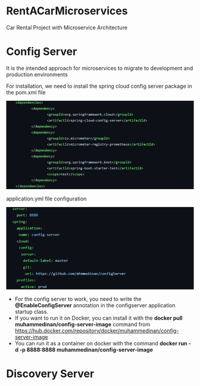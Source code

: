 # RentACarMicroservices
Car Rental Project with Microservice Architecture

# Config Server

It is the intended approach for microservices to migrate to development and production environments

For installation, we need to install the spring cloud config server package in the pom.xml file

<img src="https://github.com/mhmmedinan/rentACarMicroservices/blob/master/microservicesimages/configserverpom.png" width="auto">

application.yml file configuration

<img src="https://github.com/mhmmedinan/rentACarMicroservices/blob/master/microservicesimages/configserverapplication.png" width="auto">

<ul>

<li>For the config server to work, you need to write the <b>@EnableConfigServer</b> annotation in the configserver application startup class.</li>
<li>If you want to run it on Docker, you can install it with the <b>docker pull muhammedinan/config-server-image</b> command from <a href="https://hub.docker.com/repository/docker/muhammedinan/config-server-image">https://hub.docker.com/repository/docker/muhammedinan/config-server-image </a></li>
<li>You can run it as a container on docker with the command <b>docker run -d -p 8888:8888  muhammedinan/config-server-image</b> </li>
</ul>


# Discovery Server
